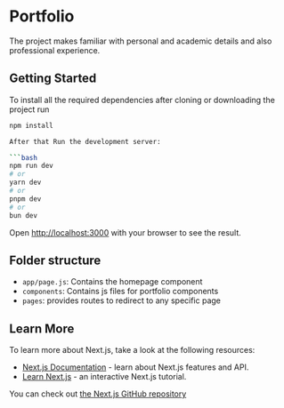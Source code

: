 # Portfolio

The project makes familiar with personal and academic details and also professional experience. 

## Getting Started

To install all the required dependencies after cloning or downloading the project run

```bash
npm install

After that Run the development server:

```bash
npm run dev
# or
yarn dev
# or
pnpm dev
# or
bun dev
```

Open [http://localhost:3000](http://localhost:3000) with your browser to see the result.

## Folder structure

- `app/page.js`: Contains the homepage component
- `components`: Contains js files for portfolio components
- `pages`: provides routes to redirect to any specific page 

## Learn More

To learn more about Next.js, take a look at the following resources:

- [Next.js Documentation](https://nextjs.org/docs) - learn about Next.js features and API.
- [Learn Next.js](https://nextjs.org/learn) - an interactive Next.js tutorial.

You can check out [the Next.js GitHub repository](https://github.com/vercel/next.js/)

